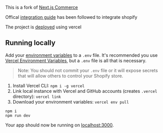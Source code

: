 This is a fork of [Next.js Commerce](https://github.com/vercel/commerce)

Offical [integration guide](http://vercel.com/docs/integrations/shopify) has been followed to integrate shopify

The project is [deployed](https://nextjs-commerce-2-0-sepia.vercel.app/) using vercel



## Running locally

Add your [environment variables](https://vercel.com/docs/integrations/shopify#configure-environment-variables) to a `.env` file. It's recommended you use [Vercel Environment Variables](https://vercel.com/docs/concepts/projects/environment-variables), but a `.env` file is all that is necessary.

> Note: You should not commit your `.env` file or it will expose secrets that will allow others to control your Shopify store.

1. Install Vercel CLI: `npm i -g vercel`
2. Link local instance with Vercel and GitHub accounts (creates `.vercel` directory): `vercel link`
3. Download your environment variables: `vercel env pull`

```
npm i
npm run dev
```

Your app should now be running on [localhost:3000](http://localhost:3000/).